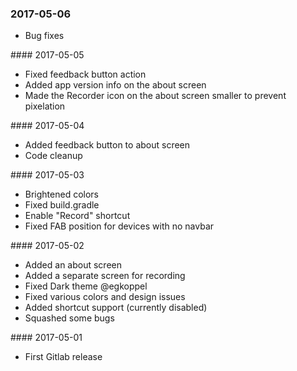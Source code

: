 ### <a name="20170506"></a> 2017-05-06
* Bug fixes

####<a name="20170505"></a> 2017-05-05
* Fixed feedback button action
* Added app version info on the about screen
* Made the Recorder icon on the about screen smaller to prevent pixelation

####<a name="20170504"></a> 2017-05-04
* Added feedback button to about screen
* Code cleanup

####<a name="20170503"></a> 2017-05-03
* Brightened colors
* Fixed build.gradle
* Enable "Record" shortcut
* Fixed FAB position for devices with no navbar

####<a name="20170502"></a> 2017-05-02
* Added an about screen
* Added a separate screen for recording
* Fixed Dark theme @egkoppel
* Fixed various colors and design issues
* Added shortcut support (currently disabled)
* Squashed some bugs

####<a name="20170501"></a> 2017-05-01
* First Gitlab release